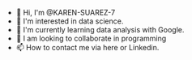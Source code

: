 - 👋 Hi, I'm @KAREN-SUAREZ-7
- 👀 I'm interested in data science.
- 🌱 I'm currently learning data analysis with Google.
- 💞️ I am looking to collaborate in programming
- 📫 How to contact me via here or Linkedin. 
<!---
KAREN-SUAREZ-7/KAREN-SUAREZ-7 is a ✨ special ✨ repository because its `README.md` (this file) appears on your GitHub profile.
You can click the Preview link to take a look at your changes.
--->
